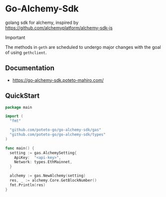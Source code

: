 # Go-Alchemy-Sdk

golang sdk for alchemy, inspired by https://github.com/alchemyplatform/alchemy-sdk-js

> [!Important]
> The methods in `geth` are scheduled to undergo major changes with the goal of using `gethclient`.

## Documentation

- https://go-alchemy-sdk.poteto-mahiro.com/

## QuickStart

```go
package main

import (
  "fmt"

  "github.com/poteto-go/go-alchemy-sdk/gas"
  "github.com/poteto-go/go-alchemy-sdk/types"
)

func main() {
  setting := gas.AlchemySetting{
    ApiKey:  "<api-key>",
    Network: types.EthMainnet,
  }

  alchemy := gas.NewAlchemy(setting)
  res, _ := alchemy.Core.GetBlockNumber()
  fmt.Println(res)
}
```
